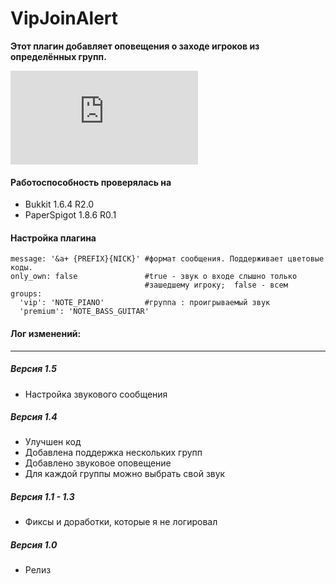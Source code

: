 # VipJoinAlert
**Этот плагин добавляет оповещения о заходе игроков из определённых групп.**

![Скачать готовый плагин](https://www.dropbox.com/s/xxgo4abw1zc37yx/VipJoinAlert.jar?dl=0)

####  Работоспособность проверялась на
- Bukkit 1.6.4 R2.0
- PaperSpigot 1.8.6 R0.1

#### Настройка плагина

    message: '&a+ {PREFIX}{NICK}' #формат сообщения. Поддерживает цветовые коды.
    only_own: false               #true - звук о входе слышно только
                                  #зашедшему игроку;  false - всем
    groups:
      'vip': 'NOTE_PIANO'         #группа : проигрываемый звук
      'premium': 'NOTE_BASS_GUITAR'
 
#### Лог изменений:
----

##### Версия 1.5
* Настройка звукового сообщения

##### Версия 1.4
* Улучшен код
* Добавлена поддержка нескольких групп
* Добавлено звуковое оповещение
* Для каждой группы можно выбрать свой звук

##### Версия 1.1 - 1.3
* Фиксы и доработки, которые я не логировал

##### Версия 1.0
* Релиз
